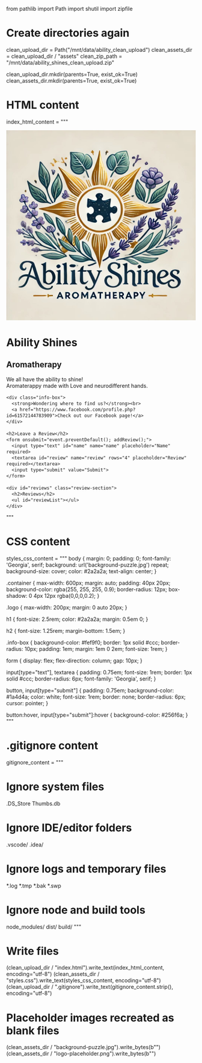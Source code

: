 from pathlib import Path
import shutil
import zipfile

# Create directories again
clean_upload_dir = Path("/mnt/data/ability_clean_upload")
clean_assets_dir = clean_upload_dir / "assets"
clean_zip_path = "/mnt/data/ability_shines_clean_upload.zip"

clean_upload_dir.mkdir(parents=True, exist_ok=True)
clean_assets_dir.mkdir(parents=True, exist_ok=True)

# HTML content
index_html_content = """<!DOCTYPE html>
<html lang="en">
<head>
  <meta charset="UTF-8">
  <meta name="viewport" content="width=device-width, initial-scale=1.0">
  <title>Ability Shines Aromatherapy</title>
  <link rel="stylesheet" href="assets/styles.css">
</head>
<body>
  <div class="container">
    <img src="assets/logo-placeholder.png" alt="Ability Shines Logo" class="logo">
    <h1>Ability Shines</h1>
    <h2>Aromatherapy</h2>
    <p>We all have the ability to shine!<br>
    Aromaterappy made with Love and neurodifferent hands.</p>

    <div class="info-box">
      <strong>Wondering where to find us?</strong><br>
      <a href="https://www.facebook.com/profile.php?id=61572144783909">Check out our Facebook page!</a>
    </div>

    <h2>Leave a Review</h2>
    <form onsubmit="event.preventDefault(); addReview();">
      <input type="text" id="name" name="name" placeholder="Name" required>
      <textarea id="review" name="review" rows="4" placeholder="Review" required></textarea>
      <input type="submit" value="Submit">
    </form>

    <div id="reviews" class="review-section">
      <h2>Reviews</h2>
      <ul id="reviewList"></ul>
    </div>
  </div>

  <script>
    function addReview() {
      const name = document.getElementById('name').value;
      const review = document.getElementById('review').value;
      const reviewList = document.getElementById('reviewList');
      const newItem = document.createElement('li');
      newItem.innerHTML = `<strong>${name}</strong>: ${review}`;
      reviewList.appendChild(newItem);
      document.getElementById('name').value = '';
      document.getElementById('review').value = '';
    }
  </script>
</body>
</html>
"""

# CSS content
styles_css_content = """
body {
  margin: 0;
  padding: 0;
  font-family: 'Georgia', serif;
  background: url('background-puzzle.jpg') repeat;
  background-size: cover;
  color: #2a2a2a;
  text-align: center;
}

.container {
  max-width: 600px;
  margin: auto;
  padding: 40px 20px;
  background-color: rgba(255, 255, 255, 0.9);
  border-radius: 12px;
  box-shadow: 0 4px 12px rgba(0,0,0,0.2);
}

.logo {
  max-width: 200px;
  margin: 0 auto 20px;
}

h1 {
  font-size: 2.5rem;
  color: #2a2a2a;
  margin: 0.5em 0;
}

h2 {
  font-size: 1.25rem;
  margin-bottom: 1.5em;
}

.info-box {
  background-color: #fef9f0;
  border: 1px solid #ccc;
  border-radius: 10px;
  padding: 1em;
  margin: 1em 0 2em;
  font-size: 1rem;
}

form {
  display: flex;
  flex-direction: column;
  gap: 10px;
}

input[type="text"], textarea {
  padding: 0.75em;
  font-size: 1rem;
  border: 1px solid #ccc;
  border-radius: 6px;
  font-family: 'Georgia', serif;
}

button, input[type="submit"] {
  padding: 0.75em;
  background-color: #1a4d4a;
  color: white;
  font-size: 1rem;
  border: none;
  border-radius: 6px;
  cursor: pointer;
}

button:hover, input[type="submit"]:hover {
  background-color: #256f6a;
}
"""

# .gitignore content
gitignore_content = """
# Ignore system files
.DS_Store
Thumbs.db

# Ignore IDE/editor folders
.vscode/
.idea/

# Ignore logs and temporary files
*.log
*.tmp
*.bak
*.swp

# Ignore node and build tools
node_modules/
dist/
build/
"""

# Write files
(clean_upload_dir / "index.html").write_text(index_html_content, encoding="utf-8")
(clean_assets_dir / "styles.css").write_text(styles_css_content, encoding="utf-8")
(clean_upload_dir / ".gitignore").write_text(gitignore_content.strip(), encoding="utf-8")

# Placeholder images recreated as blank files
(clean_assets_dir / "background-puzzle.jpg").write_bytes(b"")
(clean_assets_dir / "logo-placeholder.png").write_bytes(b"")

